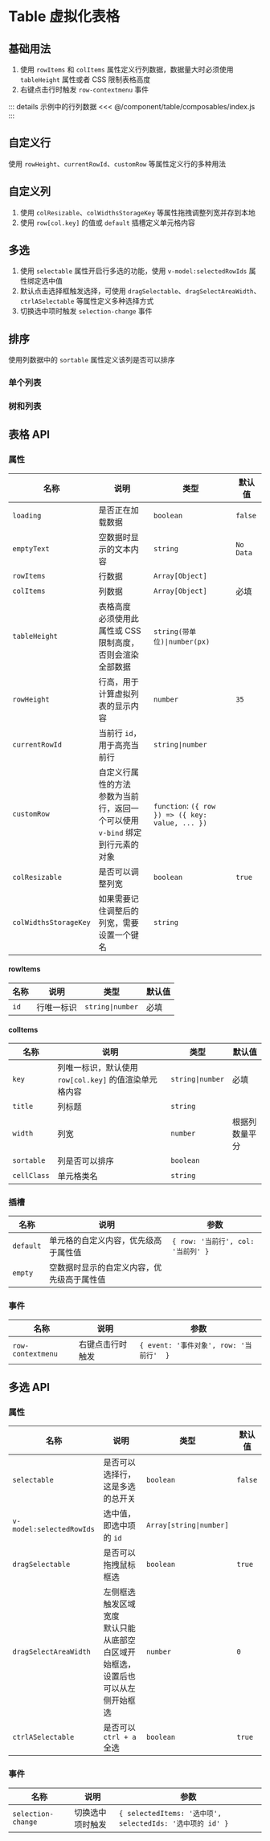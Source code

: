 # Table 虚拟化表格

## 基础用法

1. 使用 `rowItems` 和 `colItems` 属性定义行列数据，数据量大时必须使用 `tableHeight` 属性或者 CSS 限制表格高度
2. 右键点击行时触发 `row-contextmenu` 事件

::: details 示例中的行列数据
<<< @/component/table/composables/index.js
:::

<preview path="./demos/basic.vue"></preview>

## 自定义行

使用 `rowHeight`、`currentRowId`、`customRow` 等属性定义行的多种用法

<preview path="./demos/rows.vue"></preview>

## 自定义列

1. 使用 `colResizable`、`colWidthsStorageKey` 等属性拖拽调整列宽并存到本地
2. 使用 `row[col.key]` 的值或 `default` 插槽定义单元格内容

<preview path="./demos/cols.vue"></preview>

<!-- 数据状态 -->
<!--@include: ./parts/data-state.md-->

<preview path="./demos/data-state.vue"></preview>

## 多选

1. 使用 `selectable` 属性开启行多选的功能，使用 `v-model:selectedRowIds` 属性绑定选中值
2. 默认点击选择框触发选择，可使用 `dragSelectable`、`dragSelectAreaWidth`、`ctrlASelectable` 等属性定义多种选择方式
3. 切换选中项时触发 `selection-change` 事件

<preview path="./demos/selection.vue"></preview>

## 排序

使用列数据中的 `sortable` 属性定义该列是否可以排序

<preview path="./demos/sort.vue"></preview>

<!-- 拖拽排序 -->
<!--@include: ./parts/drag-sort-guild.md-->

### 单个列表

<preview path="./demos/drag-sort.vue"></preview>

### 树和列表

<preview path="./demos/drag-sort-multi.vue"></preview>

## 表格 API

### 属性

| 名称                  | 说明                                                                               | 类型                                             | 默认值    |
| --------------------- | ---------------------------------------------------------------------------------- | ------------------------------------------------ | --------- |
| `loading`             | 是否正在加载数据                                                                   | `boolean`                                        | `false`   |
| `emptyText`           | 空数据时显示的文本内容                                                             | `string`                                         | `No Data` |
| `rowItems`            | 行数据                                                                             | `Array[Object]`                                  |           |
| `colItems`            | 列数据                                                                             | `Array[Object]`                                  | 必填      |
| `tableHeight`         | 表格高度 <br> 必须使用此属性或 CSS 限制高度，否则会渲染全部数据                    | `string(带单位)\|number(px)`                     |           |
| `rowHeight`           | 行高，用于计算虚拟列表的显示内容                                                   | `number`                                         | `35`      |
| `currentRowId`        | 当前行 `id`，用于高亮当前行                                                        | `string\|number`                                 |           |
| `customRow`           | 自定义行属性的方法 <br> 参数为当前行，返回一个可以使用 `v-bind` 绑定到行元素的对象 | `function`: `({ row }) => ({ key: value, ... })` |           |
| `colResizable`        | 是否可以调整列宽                                                                   | `boolean`                                        | `true`    |
| `colWidthsStorageKey` | 如果需要记住调整后的列宽，需要设置一个键名                                         | `string`                                         |           |

#### rowItems

| 名称 | 说明       | 类型             | 默认值 |
| ---- | ---------- | ---------------- | ------ |
| `id` | 行唯一标识 | `string\|number` | 必填   |

#### colItems

| 名称        | 说明                                                   | 类型             | 默认值         |
| ----------- | ------------------------------------------------------ | ---------------- | -------------- |
| `key`       | 列唯一标识，默认使用 `row[col.key]` 的值渲染单元格内容 | `string\|number` | 必填           |
| `title`     | 列标题                                                 | `string`         |                |
| `width`     | 列宽                                                   | `number`         | 根据列数量平分 |
| `sortable`  | 列是否可以排序                                         | `boolean`        |                |
| `cellClass` | 单元格类名                                             | `string`         |                |

### 插槽

| 名称      | 说明                                       | 参数                               |
| --------- | ------------------------------------------ | ---------------------------------- |
| `default` | 单元格的自定义内容，优先级高于属性值       | `{ row: '当前行', col: '当前列' }` |
| `empty`   | 空数据时显示的自定义内容，优先级高于属性值 |                                    |

### 事件

| 名称              | 说明             | 参数                                    |
| ----------------- | ---------------- | --------------------------------------- |
| `row-contextmenu` | 右键点击行时触发 | `{ event: '事件对象', row: '当前行'  }` |

## 多选 API

### 属性

| 名称                     | 说明                                                                                 | 类型                    | 默认值  |
| ------------------------ | ------------------------------------------------------------------------------------ | ----------------------- | ------- |
| `selectable`             | 是否可以选择行，这是多选的总开关                                                     | `boolean`               | `false` |
| `v-model:selectedRowIds` | 选中值，即选中项的 `id`                                                              | `Array[string\|number]` |         |
| `dragSelectable`         | 是否可以拖拽鼠标框选                                                                 | `boolean`               | `true`  |
| `dragSelectAreaWidth`    | 左侧框选触发区域宽度 <br> 默认只能从底部空白区域开始框选，设置后也可以从左侧开始框选 | `number`                | `0`     |
| `ctrlASelectable`        | 是否可以 `ctrl + a` 全选                                                             | `boolean`               | `true`  |

### 事件

| 名称               | 说明             | 参数                                                      |
| ------------------ | ---------------- | --------------------------------------------------------- |
| `selection-change` | 切换选中项时触发 | `{ selectedItems: '选中项', selectedIds: '选中项的 id' }` |

<!--@include: ./parts/drag-sort-api.md-->
